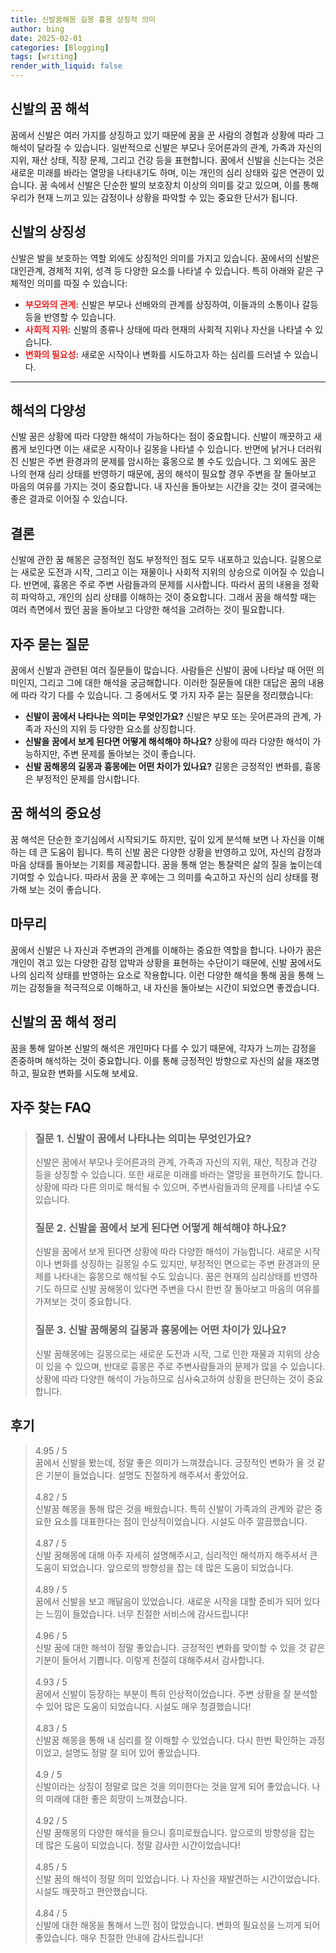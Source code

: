 ```yaml
---
title: 신발꿈해몽 길몽 흉몽 상징적 의미
author: bing
date: 2025-02-01
categories: [Blogging]
tags: [writing]
render_with_liquid: false
---
```



<h2 id='신발의 꿈 해석'>신발의 꿈 해석</h2>

<p>꿈에서 신발은 여러 가지를 상징하고 있기 때문에 꿈을 꾼 사람의 경험과 상황에 따라 그 해석이 달라질 수 있습니다. 일반적으로 신발은 부모나 웃어른과의 관계, 가족과 자신의 지위, 재산 상태, 직장 문제, 그리고 건강 등을 표현합니다. 꿈에서 신발을 신는다는 것은 새로운 미래를 바라는 열망을 나타내기도 하며, 이는 개인의 심리 상태와 깊은 연관이 있습니다. 꿈 속에서 신발은 단순한 발의 보호장치 이상의 의미를 갖고 있으며, 이를 통해 우리가 현재 느끼고 있는 감정이나 상황을 파악할 수 있는 중요한 단서가 됩니다.</p>

<h2 id='신발의 상징성'>신발의 상징성</h2>

<p>신발은 발을 보호하는 역할 외에도 상징적인 의미를 가지고 있습니다. 꿈에서의 신발은 대인관계, 경제적 지위, 성격 등 다양한 요소를 나타낼 수 있습니다. 특히 아래와 같은 구체적인 의미를 따질 수 있습니다:</p>

<ul>
    <li><b><span style="color: #ee2323;">부모와의 관계:</span></b> 신발은 부모나 선배와의 관계를 상징하여, 이들과의 소통이나 갈등 등을 반영할 수 있습니다.</li>
    <li><b><span style="color: #ee2323;">사회적 지위:</span></b> 신발의 종류나 상태에 따라 현재의 사회적 지위나 자산을 나타낼 수 있습니다.</li>
    <li><b><span style="color: #ee2323;">변화의 필요성:</span></b> 새로운 시작이나 변화를 시도하고자 하는 심리를 드러낼 수 있습니다.</li>
</ul>

<hr />

<h2 id='해석의 다양성'>해석의 다양성</h2>

<p>신발 꿈은 상황에 따라 다양한 해석이 가능하다는 점이 중요합니다. 신발이 깨끗하고 새롭게 보인다면 이는 새로운 시작이나 길몽을 나타낼 수 있습니다. 반면에 낡거나 더러워진 신발은 주변 환경과의 문제를 암시하는 흉몽으로 볼 수도 있습니다. 그 외에도 꿈은 나의 현재 심리 상태를 반영하기 때문에, 꿈의 해석이 필요할 경우 주변을 잘 돌아보고 마음의 여유를 가지는 것이 중요합니다. 내 자신을 돌아보는 시간을 갖는 것이 결국에는 좋은 결과로 이어질 수 있습니다.</p>

<h2 id='결론'>결론</h2>

<p>신발에 관한 꿈 해몽은 긍정적인 점도 부정적인 점도 모두 내포하고 있습니다. 길몽으로는 새로운 도전과 시작, 그리고 이는 재물이나 사회적 지위의 상승으로 이어질 수 있습니다. 반면에, 흉몽은 주로 주변 사람들과의 문제를 시사합니다. 따라서 꿈의 내용을 정확히 파악하고, 개인의 심리 상태를 이해하는 것이 중요합니다. 그래서 꿈을 해석할 때는 여러 측면에서 꿨던 꿈을 돌아보고 다양한 해석을 고려하는 것이 필요합니다.</p>

<h2 id='자주 묻는 질문'>자주 묻는 질문</h2>

<p>꿈에서 신발과 관련된 여러 질문들이 많습니다. 사람들은 신발이 꿈에 나타날 때 어떤 의미인지, 그리고 그에 대한 해석을 궁금해합니다. 이러한 질문들에 대한 대답은 꿈의 내용에 따라 각기 다를 수 있습니다. 그 중에서도 몇 가지 자주 묻는 질문을 정리했습니다:</p>

<ul>
    <li><b>신발이 꿈에서 나타나는 의미는 무엇인가요?</b> 신발은 부모 또는 웃어른과의 관계, 가족과 자신의 지위 등 다양한 요소를 상징합니다.</li>
    <li><b>신발을 꿈에서 보게 된다면 어떻게 해석해야 하나요?</b> 상황에 따라 다양한 해석이 가능하지만, 주변 문제를 돌아보는 것이 좋습니다.</li>
    <li><b>신발 꿈해몽의 길몽과 흉몽에는 어떤 차이가 있나요?</b> 길몽은 긍정적인 변화를, 흉몽은 부정적인 문제를 암시합니다.</li>
</ul>

<h2 id='꿈 해석의 중요성'>꿈 해석의 중요성</h2>

<p>꿈 해석은 단순한 호기심에서 시작되기도 하지만, 깊이 있게 분석해 보면 나 자신을 이해하는 데 큰 도움이 됩니다. 특히 신발 꿈은 다양한 상황을 반영하고 있어, 자신의 감정과 마음 상태를 돌아보는 기회를 제공합니다. 꿈을 통해 얻는 통찰력은 삶의 질을 높이는데 기여할 수 있습니다. 따라서 꿈을 꾼 후에는 그 의미를 숙고하고 자신의 심리 상태를 평가해 보는 것이 좋습니다.</p>

<h2 id='마무리'>마무리</h2>

<p>꿈에서 신발은 나 자신과 주변과의 관계를 이해하는 중요한 역할을 합니다. 나아가 꿈은 개인이 겪고 있는 다양한 감정 압박과 상황을 표현하는 수단이기 때문에, 신발 꿈에서도 나의 심리적 상태를 반영하는 요소로 작용합니다. 이런 다양한 해석을 통해 꿈을 통해 느끼는 감정들을 적극적으로 이해하고, 내 자신을 돌아보는 시간이 되었으면 좋겠습니다.</p>

<h2 id='신발의 꿈 해석 정리'>신발의 꿈 해석 정리</h2>

<p>꿈을 통해 알아본 신발의 해석은 개인마다 다를 수 있기 때문에, 각자가 느끼는 감정을 존중하며 해석하는 것이 중요합니다. 이를 통해 긍정적인 방향으로 자신의 삶을 재조명하고, 필요한 변화를 시도해 보세요.</p>


<h2 id='자주_찾는_FAQ'>자주 찾는 FAQ</h2>
<div itemscope="" itemtype="https://schema.org/FAQPage">
<blockquote>
<div itemscope="" itemprop="mainEntity" itemtype="https://schema.org/Question">
<h3 itemprop="name">질문 1. 신발이 꿈에서 나타나는 의미는 무엇인가요?</h3>
<div itemscope="" itemprop="acceptedAnswer" itemtype="https://schema.org/Answer">
<span itemprop="text">
<p>신발은 꿈에서 부모나 웃어른과의 관계, 가족과 자신의 지위, 재산, 직장과 건강 등을 상징할 수 있습니다. 또한 새로운 미래를 바라는 열망을 표현하기도 합니다. 상황에 따라 다른 의미로 해석될 수 있으며, 주변사람들과의 문제를 나타낼 수도 있습니다.</p>
</span>
</div>
</div>
<div itemscope="" itemprop="mainEntity" itemtype="https://schema.org/Question">
<h3 itemprop="name">질문 2. 신발을 꿈에서 보게 된다면 어떻게 해석해야 하나요?</h3>
<div itemscope="" itemprop="acceptedAnswer" itemtype="https://schema.org/Answer">
<span itemprop="text">
<p>신발을 꿈에서 보게 된다면 상황에 따라 다양한 해석이 가능합니다. 새로운 시작이나 변화를 상징하는 길몽일 수도 있지만, 부정적인 면으로는 주변 환경과의 문제를 나타내는 흉몽으로 해석될 수도 있습니다. 꿈은 현재의 심리상태를 반영하기도 하므로 신발 꿈해몽이 있다면 주변을 다시 한번 잘 돌아보고 마음의 여유를 가져보는 것이 중요합니다.</p>
</span>
</div>
</div>
<div itemscope="" itemprop="mainEntity" itemtype="https://schema.org/Question">
<h3 itemprop="name">질문 3. 신발 꿈해몽의 길몽과 흉몽에는 어떤 차이가 있나요?</h3>
<div itemscope="" itemprop="acceptedAnswer" itemtype="https://schema.org/Answer">
<span itemprop="text">
<p>신발 꿈해몽에는 길몽으로는 새로운 도전과 시작, 그로 인한 재물과 지위의 상승이 있을 수 있으며, 반대로 흉몽은 주로 주변사람들과의 문제가 많을 수 있습니다. 상황에 따라 다양한 해석이 가능하므로 심사숙고하여 상황을 판단하는 것이 중요합니다.</p>
</span>
</div>
</div>
</blockquote>
</div>
<h2 id='후기'>후기</h2>
<div itemscope itemtype="https://schema.org/Product">
  <blockquote>
  <div itemprop="review" itemscope itemtype="https://schema.org/Review">
      <div itemprop="reviewRating" itemscope itemtype="https://schema.org/Rating"> <span itemprop="ratingValue">4.95</span> / <span itemprop="bestRating">5</span> </div>
      <span itemprop="reviewBody">꿈에서 신발을 봤는데, 정말 좋은 의미가 느껴졌습니다. 긍정적인 변화가 올 것 같은 기분이 들었습니다. 설명도 친절하게 해주셔서 좋았어요.</span>
  </div>
  <br>
  <div itemprop="review" itemscope itemtype="https://schema.org/Review">
      <div itemprop="reviewRating" itemscope itemtype="https://schema.org/Rating"> <span itemprop="ratingValue">4.82</span> / <span itemprop="bestRating">5</span> </div>
      <span itemprop="reviewBody">신발꿈 해몽을 통해 많은 것을 배웠습니다. 특히 신발이 가족과의 관계와 같은 중요한 요소를 대표한다는 점이 인상적이었습니다. 시설도 아주 깔끔했습니다.</span>
  </div>
  <br>
  <div itemprop="review" itemscope itemtype="https://schema.org/Review">
      <div itemprop="reviewRating" itemscope itemtype="https://schema.org/Rating"> <span itemprop="ratingValue">4.87</span> / <span itemprop="bestRating">5</span> </div>
      <span itemprop="reviewBody">신발 꿈해몽에 대해 아주 자세히 설명해주시고, 심리적인 해석까지 해주셔서 큰 도움이 되었습니다. 앞으로의 방향성을 잡는 데 많은 도움이 되었습니다.</span>
  </div>
  <br>
  <div itemprop="review" itemscope itemtype="https://schema.org/Review">
      <div itemprop="reviewRating" itemscope itemtype="https://schema.org/Rating"> <span itemprop="ratingValue">4.89</span> / <span itemprop="bestRating">5</span> </div>
      <span itemprop="reviewBody">꿈에서 신발을 보고 깨달음이 있었습니다. 새로운 시작을 대할 준비가 되어 있다는 느낌이 들었습니다. 너무 친절한 서비스에 감사드립니다!</span>
  </div>
  <br>
  <div itemprop="review" itemscope itemtype="https://schema.org/Review">
      <div itemprop="reviewRating" itemscope itemtype="https://schema.org/Rating"> <span itemprop="ratingValue">4.96</span> / <span itemprop="bestRating">5</span> </div>
      <span itemprop="reviewBody">신발 꿈에 대한 해석이 정말 좋았습니다. 긍정적인 변화를 맞이할 수 있을 것 같은 기분이 들어서 기쁩니다. 이렇게 친절히 대해주셔서 감사합니다.</span>
  </div>
  <br>
  <div itemprop="review" itemscope itemtype="https://schema.org/Review">
      <div itemprop="reviewRating" itemscope itemtype="https://schema.org/Rating"> <span itemprop="ratingValue">4.93</span> / <span itemprop="bestRating">5</span> </div>
      <span itemprop="reviewBody">꿈에서 신발이 등장하는 부분이 특히 인상적이었습니다. 주변 상황을 잘 분석할 수 있어 많은 도움이 되었습니다. 시설도 매우 청결했습니다!</span>
  </div>
  <br>
  <div itemprop="review" itemscope itemtype="https://schema.org/Review">
      <div itemprop="reviewRating" itemscope itemtype="https://schema.org/Rating"> <span itemprop="ratingValue">4.83</span> / <span itemprop="bestRating">5</span> </div>
      <span itemprop="reviewBody">신발꿈 해몽을 통해 내 심리를 잘 이해할 수 있었습니다. 다시 한번 확인하는 과정이었고, 설명도 정말 잘 되어 있어 좋았습니다.</span>
  </div>
  <br>
  <div itemprop="review" itemscope itemtype="https://schema.org/Review">
      <div itemprop="reviewRating" itemscope itemtype="https://schema.org/Rating"> <span itemprop="ratingValue">4.9</span> / <span itemprop="bestRating">5</span> </div>
      <span itemprop="reviewBody">신발이라는 상징이 정말로 많은 것을 의미한다는 것을 알게 되어 좋았습니다. 나의 미래에 대한 좋은 희망이 느껴졌습니다.</span>
  </div>
  <br>
  <div itemprop="review" itemscope itemtype="https://schema.org/Review">
      <div itemprop="reviewRating" itemscope itemtype="https://schema.org/Rating"> <span itemprop="ratingValue">4.92</span> / <span itemprop="bestRating">5</span> </div>
      <span itemprop="reviewBody">신발 꿈해몽의 다양한 해석을 들으니 흥미로웠습니다. 앞으로의 방향성을 잡는 데 많은 도움이 되었습니다. 정말 감사한 시간이었습니다!</span>
  </div>
  <br>
  <div itemprop="review" itemscope itemtype="https://schema.org/Review">
      <div itemprop="reviewRating" itemscope itemtype="https://schema.org/Rating"> <span itemprop="ratingValue">4.85</span> / <span itemprop="bestRating">5</span> </div>
      <span itemprop="reviewBody">신발 꿈의 해석이 정말 의미 있었습니다. 나 자신을 재발견하는 시간이었습니다. 시설도 깨끗하고 편안했습니다.</span>
  </div>
  <br>
  <div itemprop="review" itemscope itemtype="https://schema.org/Review">
      <div itemprop="reviewRating" itemscope itemtype="https://schema.org/Rating"> <span itemprop="ratingValue">4.84</span> / <span itemprop="bestRating">5</span> </div>
      <span itemprop="reviewBody">신발에 대한 해몽을 통해서 느낀 점이 많았습니다. 변화의 필요성을 느끼게 되어 좋았습니다. 매우 친절한 안내에 감사드립니다!</span>
  </div>
  </blockquote>
</div>
